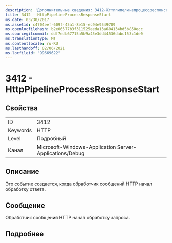 ```yaml
---
description: 'Дополнительные сведения: 3412-Хттппипелинепроцессреспонсестарт'
title: 3412 - HttpPipelineProcessResponseStart
ms.date: 03/30/2017
ms.assetid: c4704eef-609f-45a1-8e15-ec94e9549789
ms.openlocfilehash: b2e06577b3f311525eeda13a604134bd5b850ecc
ms.sourcegitcommit: ddf7edb67715a5b9a45e3dd44536dabc153c1de0
ms.translationtype: MT
ms.contentlocale: ru-RU
ms.lasthandoff: 02/06/2021
ms.locfileid: "99669622"
---
```

# <a name="3412---httppipelineprocessresponsestart"></a>3412 - HttpPipelineProcessResponseStart

## <a name="properties"></a>Свойства  
  
|||  
|-|-|  
|ID|3412|  
|Keywords|HTTP|  
|Level|Подробный|  
|Канал|Microsoft-Windows-Application Server-Applications/Debug|  
  
## <a name="description"></a>Описание  

 Это событие создается, когда обработчик сообщений HTTP начал обработку ответа.  
  
## <a name="message"></a>Сообщение  

 Обработчик сообщений HTTP начал обработку запроса.  
  
## <a name="details"></a>Подробнее
